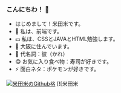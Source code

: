 ### こんにちわ！ 👺

- はじめまして！米田米です。
- 🗻 私は、前端です。
- 💴 私は、CSSとJAVAとHTML勉強します。
- 🗾 大阪に住んでいます。
- 👹 代名詞：彼（かれ）
- 😋 お気に入り食べ物：寿司が好きです。
- ⚡ 面白ネタ：ポケモンが好きです。

[![米田米のGithub格](https://github-readme-stats.vercel.app/api?username=yonedamai&show_icons=true&include_all_commits=true&count_private=true)](https://github.com/yonedamai/github-readme-stats)
[![米田米
